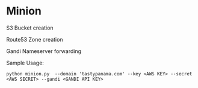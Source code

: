 Minion
=========

S3 Bucket creation

Route53 Zone creation

Gandi Nameserver forwarding

Sample Usage:

    python minion.py  --domain 'tastypanama.com' --key <AWS KEY> --secret <AWS SECRET> --gandi <GANDI API KEY>
